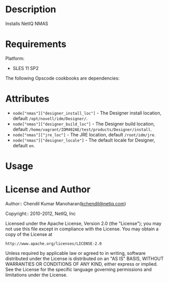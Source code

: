Description
===========

Installs NetIQ NMAS

Requirements
============

Platform:

* SLES 11 SP2


The following Opscode cookbooks are dependencies:



Attributes
==========

* `node["nmas"]["designer_install_loc"]` - The Designer install location, default `/opt/novell/idm/Designer/`.
* `node["nmas"]["designer_build_loc"]` - The Designer build location, default `/home/vagrant/IDM402AE/test/products/Designer/install`.
* `node["nmas"]["jre_loc"]` - The JRE location, default `/root/idm/jre`.
* `node["nmas"]["designer_locale"]` - The default locale for Designer, default `en`.


Usage
=====



License and Author
==================

Author:: Chendil Kumar Manoharan(<kchendil@netiq.com>)

Copyright:: 2010-2012, NetIQ, Inc

Licensed under the Apache License, Version 2.0 (the "License");
you may not use this file except in compliance with the License.
You may obtain a copy of the License at

    http://www.apache.org/licenses/LICENSE-2.0

Unless required by applicable law or agreed to in writing, software
distributed under the License is distributed on an "AS IS" BASIS,
WITHOUT WARRANTIES OR CONDITIONS OF ANY KIND, either express or implied.
See the License for the specific language governing permissions and
limitations under the License.
